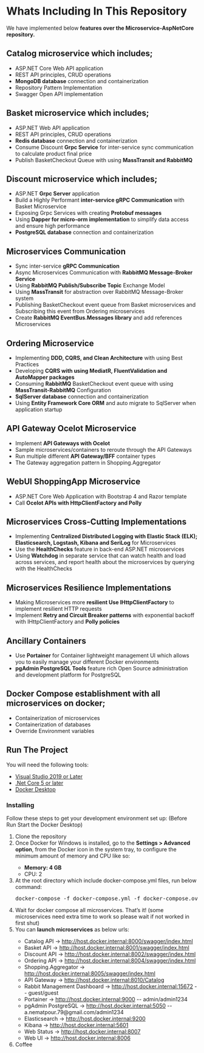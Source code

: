 # Whats Including In This Repository
We have implemented below <b> features over the Microservice-AspNetCore repository. </b>

## Catalog microservice which includes;
<ul>
  <li>ASP.NET Core Web API application</li>
  <li>REST API principles, CRUD operations</li>
  <li><b>MongoDB database</b> connection and containerization</li>
  <li>Repository Pattern Implementation</li>
  <li>Swagger Open API implementation</li>
</ul>

## Basket microservice which includes;
<ul>
  <li>ASP.NET Web API application</li>
  <li>REST API principles, CRUD operations</li>
  <li><b>Redis database</b> connection and containerization</li>
  <li>Consume Discount <b>Grpc Service</b> for inter-service sync communication to calculate product final price</li>
  <li>Publish BasketCheckout Queue with using <b>MassTransit and RabbitMQ</b></li>
</ul>

## Discount microservice which includes;
<ul>
  <li>ASP.NET <b>Grpc Server</b> application</li>
  <li>Build a Highly Performant <b>inter-service gRPC Communication</b> with Basket Microservice</li>
  <li>Exposing Grpc Services with creating <b>Protobuf messages</b></li>
  <li>Using <b>Dapper for micro-orm implementation</b> to simplify data access and ensure high performance</li>
  <li><b>PostgreSQL database</b> connection and containerization</li>
</ul>

## Microservices Communication
<ul>
  <li>Sync inter-service <b>gRPC Communication</b></li>
  <li>Async Microservices Communication with <b>RabbitMQ Message-Broker Service</b></li>
  <li>Using <b>RabbitMQ Publish/Subscribe Topic</b> Exchange Model</li>
  <li>Using <b>MassTransit</b> for abstraction over RabbitMQ Message-Broker system</li>
  <li>Publishing BasketCheckout event queue from Basket microservices and Subscribing this event from Ordering microservices</li>
  <li>Create <b>RabbitMQ EventBus.Messages library</b> and add references Microservices</li>
</ul>

## Ordering Microservice
<ul>
  <li>Implementing <b>DDD, CQRS, and Clean Architecture</b> with using Best Practices</li>
  <li>Developing <b>CQRS with using MediatR, FluentValidation and AutoMapper packages</b></li>
  <li>Consuming <b>RabbitMQ</b> BasketCheckout event queue with using <b>MassTransit-RabbitMQ</b> Configuration</li>
  <li><b>SqlServer database</b> connection and containerization</li>
  <li>Using <b>Entity Framework Core ORM</b> and auto migrate to SqlServer when application startup</li>
</ul>

## API Gateway Ocelot Microservice
<ul>
  <li>Implement <b>API Gateways with Ocelot</b></li>
  <li>Sample microservices/containers to reroute through the API Gateways</li>
  <li>Run multiple different <b>API Gateway/BFF</b> container types</li>
  <li>The Gateway aggregation pattern in Shopping.Aggregator</li>
</ul>

## WebUI ShoppingApp Microservice
<ul>
  <li>ASP.NET Core Web Application with Bootstrap 4 and Razor template</li>
  <li>Call <b>Ocelot APIs with HttpClientFactory and Polly</b></li>
</ul>

## Microservices Cross-Cutting Implementations
<ul>
  <li>Implementing <b>Centralized Distributed Logging with Elastic Stack (ELK); Elasticsearch, Logstash, Kibana and SeriLog</b> for Microservices</li>
  <li>Use the <b>HealthChecks</b> feature in back-end ASP.NET microservices</li>
  <li>Using <b>Watchdog</b> in separate service that can watch health and load across services, and report health about the microservices by querying with the HealthChecks</li>
</ul>

## Microservices Resilience Implementations
<ul>
  <li>Making Microservices more <b>resilient Use IHttpClientFactory</b> to implement resilient HTTP requests</li>
  <li>Implement <b>Retry and Circuit Breaker patterns</b> with exponential backoff with IHttpClientFactory and <b>Polly policies</b></li>
</ul>

## Ancillary Containers
<ul>
  <li>Use <b>Portainer</b> for Container lightweight management UI which allows you to easily manage your different Docker environments</li>
  <li><b>pgAdmin PostgreSQL Tools</b> feature rich Open Source administration and development platform for PostgreSQL</li>
</ul>

## Docker Compose establishment with all microservices on docker;
<ul>
  <li>Containerization of microservices</li>
  <li>Containerization of databases</li>
  <li>Override Environment variables</li>
</ul>

## Run The Project
You will need the following tools:
<ul>
  <li><a href="https://visualstudio.microsoft.com/downloads/">Visual Studio 2019 or Later</a></li>
  <li><a href="https://dotnet.microsoft.com/en-us/download/dotnet">.Net Core 5 or later</a></li>
  <li><a href="https://www.docker.com/products/docker-desktop/">Docker Desktop</a></li>
</ul>

<h3> Installing </h3>
Follow these steps to get your development environment set up: (Before Run Start the Docker Desktop)
<ol type="1">
  <li>Clone the repository</li>
  <li>Once Docker for Windows is installed, go to the <b>Settings > Advanced option</b>, from the Docker icon in the system tray, to configure the minimum amount of memory and CPU like so:</li>
      <ul>
        <li><b>Memory: 4 GB</b></li>
        <li>CPU: 2</li>
      </ul>
  <li>At the root directory which include </b>docker-compose.yml</b> files, run below command:</li>
<pre><span class="pl-smi">docker</span><span class="pl-k">-</span><span class="pl-smi">compose</span> <span class="pl-k">-</span><span class="pl-smi">f</span> <span class="pl-smi">docker</span><span class="pl-k">-</span><span class="pl-smi">compose</span>.<span class="pl-smi">yml</span> <span class="pl-k">-</span><span class="pl-smi">f</span> <span class="pl-smi">docker</span><span class="pl-k">-</span><span class="pl-smi">compose</span>.<span class="pl-smi">override</span>.<span class="pl-smi">yml</span> <span class="pl-smi">up</span> <span class="pl-k">-</span><span class="pl-smi">d</span></pre>
  <li>Wait for docker compose all microservices. That’s it! (some microservices need extra time to work so please wait if not worked in first shut)</li>
  <li>You can <b>launch microservices</b> as below urls:</li>
    <ul>
      <li>Catalog API -> <a href="http://host.docker.internal:8000/swagger/index.html">http://host.docker.internal:8000/swagger/index.html</a></li>
      <li>Basket API -> <a href="http://host.docker.internal:8001/swagger/index.html">http://host.docker.internal:8001/swagger/index.html</a></li>
      <li>Discount API -> <a href="http://host.docker.internal:8002/swagger/index.html">http://host.docker.internal:8002/swagger/index.html</a></li>
      <li>Ordering API -> <a href="http://host.docker.internal:8004/swagger/index.html">http://host.docker.internal:8004/swagger/index.html</a></li>
      <li>Shopping.Aggregator -> <a href="http://host.docker.internal:8005/swagger/index.html">http://host.docker.internal:8005/swagger/index.html</a></li>
      <li>API Gateway -> <a href="http://host.docker.internal:8010/Catalog">http://host.docker.internal:8010/Catalog</a></li>
      <li>Rabbit Management Dashboard -> <a href="http://host.docker.internal:15672">http://host.docker.internal:15672</a> -- guest/guest</li>
      <li>Portainer -> <a href="http://host.docker.internal:9000">http://host.docker.internal:9000</a> -- admin/admin1234</li>
      <li>pgAdmin PostgreSQL -> <a href="http://host.docker.internal:5050">http://host.docker.internal:5050</a> -- a.nematpour.79@gmail.com/admin1234</li>
      <li>Elasticsearch -> <a href="http://host.docker.internal:9200">http://host.docker.internal:9200</a></li>
      <li>Kibana -> <a href="http://host.docker.internal:5601">http://host.docker.internal:5601</a></li>
      <li>Web Status -> <a href="http://host.docker.internal:8007">http://host.docker.internal:8007</a></li>
      <li>Web UI -> <a href="http://host.docker.internal:8006">http://host.docker.internal:8006</a></li>
</ul>
  <li>Coffee</li>
</ol>
